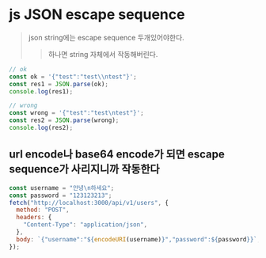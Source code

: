 # js JSON escape sequence

> json string에는 escape sequence 두개있어야한다.
>
> > 하나면 string 자체에서 작동해버린다.

```js
// ok
const ok = '{"test":"test\\ntest"}';
const res1 = JSON.parse(ok);
console.log(res1);

// wrong
const wrong = '{"test":"test\ntest"}';
const res2 = JSON.parse(wrong);
console.log(res2);
```

## url encode나 base64 encode가 되면 escape sequence가 사리지니까 작동한다

```js
const username = "안녕\n하세요";
const password = "123123213";
fetch("http://localhost:3000/api/v1/users", {
  method: "POST",
  headers: {
    "Content-Type": "application/json",
  },
  body: `{"username":"${encodeURI(username)}","password":${password}}`,
});
```
